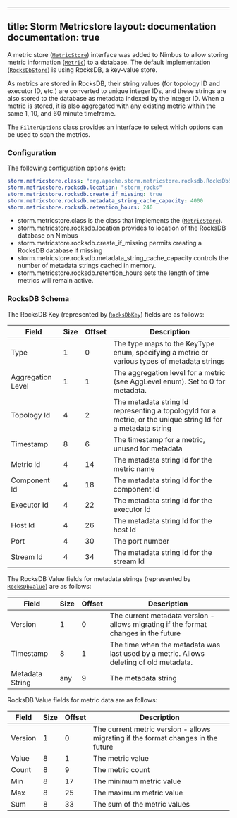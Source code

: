 
---
title: Storm Metricstore
layout: documentation
documentation: true
---
A metric store ([`MetricStore`]({{page.git-blob-base}}/storm-server/src/main/java/org/apache/storm/metricstore/MetricStore.java)) interface was added 
to Nimbus to allow storing metric information ([`Metric`]({{page.git-blob-base}}/storm-server/src/main/java/org/apache/storm/metricstore/Metric.java)) 
to a database.  The default implementation 
([`RocksDbStore`]({{page.git-blob-base}}/storm-server/src/main/java/org/apache/storm/metricstore/rocksdb/RocksDbStore.java)) is using RocksDB, 
a key-value store.

As metrics are stored in RocksDB, their string values (for topology ID and executor ID, etc.) are converted to unique integer IDs, and these strings 
are also stored to the database as metadata indexed by the integer ID. When a metric is stored, it is also aggregated with any existing metric 
within the same 1, 10, and 60 minute timeframe.  

The [`FilterOptions`]({{page.git-blob-base}}/storm-server/src/main/java/org/apache/storm/metricstore/FilterOptions.java) class provides an interface
to select which options can be used to scan the metrics.


### Configuration

The following configuation options exist:

```yaml
storm.metricstore.class: "org.apache.storm.metricstore.rocksdb.RocksDbStore"
storm.metricstore.rocksdb.location: "storm_rocks"
storm.metricstore.rocksdb.create_if_missing: true
storm.metricstore.rocksdb.metadata_string_cache_capacity: 4000
storm.metricstore.rocksdb.retention_hours: 240
```

* storm.metricstore.class is the class that implements the 
([`MetricStore`]({{page.git-blob-base}}/storm-server/src/main/java/org/apache/storm/metricstore/MetricStore.java)).
* storm.metricstore.rocksdb.location provides to location of the RocksDB database on Nimbus
* storm.metricstore.rocksdb.create_if_missing permits creating a RocksDB database if missing
* storm.metricstore.rocksdb.metadata_string_cache_capacity controls the number of metadata strings cached in memory.
* storm.metricstore.rocksdb.retention_hours sets the length of time metrics will remain active.


### RocksDB Schema

The RocksDB Key (represented by [`RocksDbKey`]({{page.git-blob-base}}/storm-server/src/main/java/org/apache/storm/metricstore/rocksdb/RocksDbKey.java))
fields are as follows:


| Field             | Size | Offset | Description                                                                                                  |
|-------------------|------|--------|--------------------------------------------------------------------------------------------------------------|
| Type              | 1    | 0      | The type maps to the KeyType enum, specifying a metric or various types of metadata strings                  |
| Aggregation Level | 1    | 1      | The aggregation level for a metric (see AggLevel enum). Set to 0 for metadata.                               |
| Topology Id       | 4    | 2      | The metadata string Id representing a topologyId for a metric, or the unique string Id for a metadata string |
| Timestamp         | 8    | 6      | The timestamp for a metric, unused for metadata                                                              |
| Metric Id         | 4    | 14     | The metadata string Id for the metric name                                                                   |
| Component Id      | 4    | 18     | The metadata string Id for the component Id                                                                  |
| Executor Id       | 4    | 22     | The metadata string Id for the executor Id                                                                   |
| Host Id           | 4    | 26     | The metadata string Id for the host Id                                                                       |
| Port              | 4    | 30     | The port number                                                                                              |
| Stream Id         | 4    | 34     | The metadata string Id for the stream Id                                                                     |


The RocksDB Value fields for metadata strings (represented by 
[`RocksDbValue`]({{page.git-blob-base}}/storm-server/src/main/java/org/apache/storm/metricstore/rocksdb/RocksDbValue.java)) are as follows:


| Field           | Size | Offset | Description                                                                            |
|-----------------|------|--------|----------------------------------------------------------------------------------------|
| Version         | 1    | 0      | The current metadata version - allows migrating if the format changes in the future    |
| Timestamp       | 8    | 1      | The time when the metadata was last used by a metric. Allows deleting of old metadata. |
| Metadata String | any  | 9      | The metadata string                                                                    |


RocksDB Value fields for metric data are as follows:

| Field   | Size | Offset | Description                                                                       |
|---------|------|--------|-----------------------------------------------------------------------------------|
| Version | 1    | 0      | The current metric version - allows migrating if the format changes in the future |
| Value   | 8    | 1      | The metric value                                                                  |
| Count   | 8    | 9      | The metric count                                                                  |
| Min     | 8    | 17     | The minimum metric value                                                          |
| Max     | 8    | 25     | The maximum metric value                                                          |
| Sum     | 8    | 33     | The sum of the metric values                                                      |



